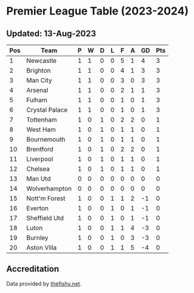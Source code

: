 # Premier League Table (2023-2024)
## Updated: 13-Aug-2023

| Pos | Team | P | W | D | L | F | A | GD | Pts |
| --- | --- | --- | --- | --- | --- | --- | --- | --- | --- |
| 1 | Newcastle | 1 | 1 | 0 | 0 | 5 | 1 | 4 | 3 |
| 2 | Brighton | 1 | 1 | 0 | 0 | 4 | 1 | 3 | 3 |
| 3 | Man City | 1 | 1 | 0 | 0 | 3 | 0 | 3 | 3 |
| 4 | Arsenal | 1 | 1 | 0 | 0 | 2 | 1 | 1 | 3 |
| 5 | Fulham | 1 | 1 | 0 | 0 | 1 | 0 | 1 | 3 |
| 6 | Crystal Palace | 1 | 1 | 0 | 0 | 1 | 0 | 1 | 3 |
| 7 | Tottenham | 1 | 0 | 1 | 0 | 2 | 2 | 0 | 1 |
| 8 | West Ham | 1 | 0 | 1 | 0 | 1 | 1 | 0 | 1 |
| 9 | Bournemouth | 1 | 0 | 1 | 0 | 1 | 1 | 0 | 1 |
| 10 | Brentford | 1 | 0 | 1 | 0 | 2 | 2 | 0 | 1 |
| 11 | Liverpool | 1 | 0 | 1 | 0 | 1 | 1 | 0 | 1 |
| 12 | Chelsea | 1 | 0 | 1 | 0 | 1 | 1 | 0 | 1 |
| 13 | Man Utd | 0 | 0 | 0 | 0 | 0 | 0 | 0 | 0 |
| 14 | Wolverhampton | 0 | 0 | 0 | 0 | 0 | 0 | 0 | 0 |
| 15 | Nott'm Forest | 1 | 0 | 0 | 1 | 1 | 2 | -1 | 0 |
| 16 | Everton | 1 | 0 | 0 | 1 | 0 | 1 | -1 | 0 |
| 17 | Sheffield Utd | 1 | 0 | 0 | 1 | 0 | 1 | -1 | 0 |
| 18 | Luton | 1 | 0 | 0 | 1 | 1 | 4 | -3 | 0 |
| 19 | Burnley | 1 | 0 | 0 | 1 | 0 | 3 | -3 | 0 |
| 20 | Aston Villa | 1 | 0 | 0 | 1 | 1 | 5 | -4 | 0 |

## Accreditation 

Data provided by [thefishy.net](https://www.thefishy.net/).